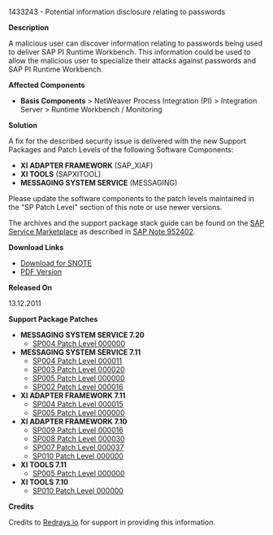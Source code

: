 1433243 - Potential information disclosure relating to passwords

**Description**

A malicious user can discover information relating to passwords being used to deliver SAP PI Runtime Workbench. This information could be used to allow the malicious user to specialize their attacks against passwords and SAP PI Runtime Workbench.

**Affected Components**

- **Basis Components** > NetWeaver Process Integration (PI) > Integration Server > Runtime Workbench / Monitoring

**Solution**

A fix for the described security issue is delivered with the new Support Packages and Patch Levels of the following Software Components:

- **XI ADAPTER FRAMEWORK** (SAP_XIAF)
- **XI TOOLS** (SAPXITOOL)
- **MESSAGING SYSTEM SERVICE** (MESSAGING)

Please update the software components to the patch levels maintained in the "SP Patch Level" section of this note or use newer versions.

The archives and the support package stack guide can be found on the [SAP Service Marketplace](https://me.sap.com/servicessupport) as described in [SAP Note 952402](https://me.sap.com/notes/952402).

**Download Links**

- [Download for SNOTE](https://notesdownloads.sap.com/note/0040000016967102017)
- [PDF Version](https://userapps.support.sap.com/sap/support/sfm/notes/print/0001433243?language=en-US&token=68B378C40068270EB7671A20E3E51EFA)

**Released On**

13.12.2011

**Support Package Patches**

- **MESSAGING SYSTEM SERVICE 7.20**
  - [SP004 Patch Level 000000](https://userapps.support.sap.com/sap/support/swdc/notes?cvnr=01200615320200013077&support_package=SP004&patch_level=000000)
- **MESSAGING SYSTEM SERVICE 7.11**
  - [SP004 Patch Level 000011](https://userapps.support.sap.com/sap/support/swdc/notes?cvnr=01200314690200006983&support_package=SP004&patch_level=000011)
  - [SP003 Patch Level 000020](https://userapps.support.sap.com/sap/support/swdc/notes?cvnr=01200314690200006983&support_package=SP003&patch_level=000020)
  - [SP005 Patch Level 000000](https://userapps.support.sap.com/sap/support/swdc/notes?cvnr=01200314690200006983&support_package=SP005&patch_level=000000)
  - [SP002 Patch Level 000016](https://userapps.support.sap.com/sap/support/swdc/notes?cvnr=01200314690200006983&support_package=SP002&patch_level=000016)
- **XI ADAPTER FRAMEWORK 7.11**
  - [SP004 Patch Level 000015](https://userapps.support.sap.com/sap/support/swdc/notes?cvnr=01200314690200006988&support_package=SP004&patch_level=000015)
  - [SP005 Patch Level 000000](https://userapps.support.sap.com/sap/support/swdc/notes?cvnr=01200314690200006988&support_package=SP005&patch_level=000000)
- **XI ADAPTER FRAMEWORK 7.10**
  - [SP009 Patch Level 000016](https://userapps.support.sap.com/sap/support/swdc/notes?cvnr=01200314690200005003&support_package=SP009&patch_level=000016)
  - [SP008 Patch Level 000030](https://userapps.support.sap.com/sap/support/swdc/notes?cvnr=01200314690200005003&support_package=SP008&patch_level=000030)
  - [SP007 Patch Level 000037](https://userapps.support.sap.com/sap/support/swdc/notes?cvnr=01200314690200005003&support_package=SP007&patch_level=000037)
  - [SP010 Patch Level 000000](https://userapps.support.sap.com/sap/support/swdc/notes?cvnr=01200314690200005003&support_package=SP010&patch_level=000000)
- **XI TOOLS 7.11**
  - [SP005 Patch Level 000000](https://userapps.support.sap.com/sap/support/swdc/notes?cvnr=01200314690200006992&support_package=SP005&patch_level=000000)
- **XI TOOLS 7.10**
  - [SP010 Patch Level 000000](https://userapps.support.sap.com/sap/support/swdc/notes?cvnr=01200314690200005213&support_package=SP010&patch_level=000000)

**Credits**

Credits to [Redrays.io](https://redrays.io) for support in providing this information.